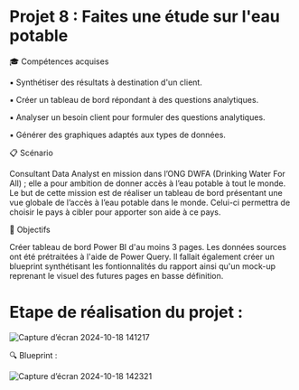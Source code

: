 # Projet 8 : Faites une étude sur l'eau potable

🎓 Compétences acquises

:black_small_square:	Synthétiser des résultats à destination d'un client.

:black_small_square:	 Créer un tableau de bord répondant à des questions analytiques.

:black_small_square:	Analyser un besoin client pour formuler des questions analytiques.

:black_small_square:	 Générer des graphiques adaptés aux types de données.

📋 Scénario

Consultant Data Analyst en mission dans l’ONG DWFA (Drinking Water For All) ; elle a pour ambition de donner accès à l’eau potable à tout le monde. Le but de cette mission est de réaliser un tableau de bord présentant une vue globale de l’accès à l’eau potable dans le monde. Celui-ci permettra de choisir le pays à cibler pour apporter son aide à ce pays.

🎯 Objectifs

Créer tableau de bord Power BI d'au moins 3 pages. Les données sources ont été prétraitées à l'aide de Power Query. Il fallait également créer un blueprint synthétisant les fontionnalités du rapport ainsi qu'un mock-up reprenant le visuel des futures pages en basse définition.


# Etape de réalisation du projet :

![Capture d’écran 2024-10-18 141217](https://github.com/user-attachments/assets/9b2b8e72-b6a6-4245-8cf6-f963f2f31526)


:mag: Blueprint :


![Capture d’écran 2024-10-18 142321](https://github.com/user-attachments/assets/34ab31b1-e5bb-41dd-9c31-94cd04db835b)



